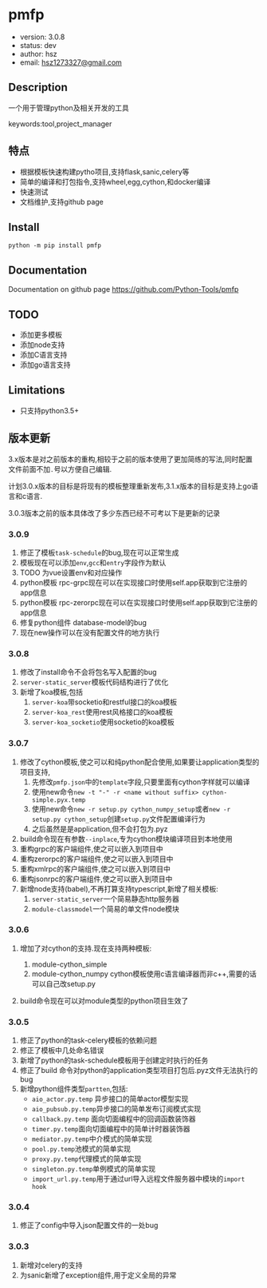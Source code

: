 # pmfp

+ version: 3.0.8
+ status: dev
+ author: hsz
+ email: hsz1273327@gmail.com

## Description

一个用于管理python及相关开发的工具

keywords:tool,project_manager

## 特点

+ 根据模板快速构建pytho项目,支持flask,sanic,celery等
+ 简单的编译和打包指令,支持wheel,egg,cython,和docker编译
+ 快速测试
+ 文档维护,支持github page
  
## Install

`python -m pip install pmfp`


## Documentation

Documentation on github page <https://github.com/Python-Tools/pmfp>

## TODO

+ 添加更多模板
+ 添加node支持
+ 添加C语言支持
+ 添加go语言支持

## Limitations

+ 只支持python3.5+

## 版本更新

3.x版本是对之前版本的重构,相较于之前的版本使用了更加简练的写法,同时配置文件前面不加`.`号以方便自己编辑.

计划3.0.x版本的目标是将现有的模板整理重新发布,3.1.x版本的目标是支持上go语言和c语言.

3.0.3版本之前的版本具体改了多少东西已经不可考以下是更新的记录

### 3.0.9

1. 修正了模板`task-schedule`的bug,现在可以正常生成
2. 模板现在可以添加`env`,`gcc`和`entry`字段作为默认
3. TODO 为vue设置env和对应操作
4. python模板 rpc-grpc现在可以在实现接口时使用self.app获取到它注册的app信息
5. python模板 rpc-zerorpc现在可以在实现接口时使用self.app获取到它注册的app信息
6. 修复python组件 database-model的bug
7. 现在new操作可以在没有配置文件的地方执行

### 3.0.8

1. 修改了install命令不会将包名写入配置的bug
2. `server-static_server`模板代码结构进行了优化
3. 新增了koa模板,包括
    1. `server-koa`带socketio和restful接口的koa模板
    2. `server-koa_rest`使用rest风格接口的koa模板
    3. `server-koa_socketio`使用socketio的koa模板

### 3.0.7

1. 修改了cython模板,使之可以和纯python配合使用,如果要让application类型的项目支持,
    1. 先修改`pmfp.json`中的`template`字段,只要里面有cython字样就可以编译
    2. 使用new命令`new -t "-" -r <name without suffix> cython-simple.pyx.temp`
    3. 使用new命令`new -r setup.py cython_numpy_setup`或者`new -r setup.py cython_setup`创建`setup.py`文件配置编译行为
    4. 之后虽然是是application,但不会打包为.pyz
2. build命令现在有参数`--inplace`,专为cython模块编译项目到本地使用
3. 重构grpc的客户端组件,使之可以嵌入到项目中
4. 重构zerorpc的客户端组件,使之可以嵌入到项目中
5. 重构xmlrpc的客户端组件,使之可以嵌入到项目中
6. 重构jsonrpc的客户端组件,使之可以嵌入到项目中
7. 新增node支持(babel),不再打算支持typescript,新增了相关模板:
    1. `server-static_server`一个简易静态http服务器
    2. `module-classmodel`一个简易的单文件node模块

### 3.0.6

1. 增加了对cython的支持.现在支持两种模板:
    1. module-cython_simple
    2. module-cython_numpy
    cython模板使用c语言编译器而非c++,需要的话可以自己改setup.py
    
2. build命令现在可以对module类型的python项目生效了

### 3.0.5

1. 修正了python的task-celery模板的依赖问题
2. 修正了模板中几处命名错误
3. 新增了python的task-schedule模板用于创建定时执行的任务
4. 修正了build 命令对python的application类型项目打包后.pyz文件无法执行的bug
5. 新增python组件类型`partten`,包括:
    + `aio_actor.py.temp` 异步接口的简单actor模型实现
    + `aio_pubsub.py.temp`异步接口的简单发布订阅模式实现
    + `callback.py.temp` 面向切面编程中的回调函数装饰器
    + `timer.py.temp`面向切面编程中的简单计时器装饰器
    + `mediator.py.temp`中介模式的简单实现
    + `pool.py.temp`池模式的简单实现
    + `proxy.py.temp`代理模式的简单实现
    + `singleton.py.temp`单例模式的简单实现
    + `import_url.py.temp`用于通过url导入远程文件服务器中模块的`import hook`

### 3.0.4

1. 修正了config中导入json配置文件的一处bug

### 3.0.3

1. 新增对celery的支持
2. 为sanic新增了exception组件,用于定义全局的异常
